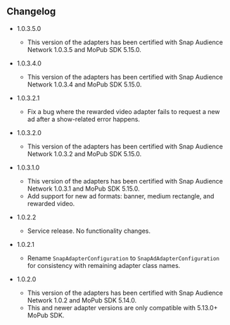 ## Changelog
  * 1.0.3.5.0
    * This version of the adapters has been certified with Snap Audience Network 1.0.3.5 and MoPub SDK 5.15.0.

  * 1.0.3.4.0
    * This version of the adapters has been certified with Snap Audience Network 1.0.3.4 and MoPub SDK 5.15.0.

  * 1.0.3.2.1
    * Fix a bug where the rewarded video adapter fails to request a new ad after a show-related error happens.

  * 1.0.3.2.0
    * This version of the adapters has been certified with Snap Audience Network 1.0.3.2 and MoPub SDK 5.15.0.

  * 1.0.3.1.0
    * This version of the adapters has been certified with Snap Audience Network 1.0.3.1 and MoPub SDK 5.15.0.
    * Add support for new ad formats: banner, medium rectangle, and rewarded video.

  * 1.0.2.2
    * Service release. No functionality changes.

  * 1.0.2.1
    * Rename `SnapAdapterConfiguration` to `SnapAdAdapterConfiguration` for consistency with remaining adapter class names.

  * 1.0.2.0
    * This version of the adapters has been certified with Snap Audience Network 1.0.2 and MoPub SDK 5.14.0.
    * This and newer adapter versions are only compatible with 5.13.0+ MoPub SDK.
